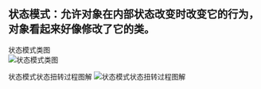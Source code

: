 ## 状态模式：允许对象在内部状态改变时改变它的行为，对象看起来好像修改了它的类。

状态模式类图  
![状态模式类图](http://ww1.sinaimg.cn/large/6ad5a571ly1g24lphg68dj20n50c70ul.jpg)

状态模式状态扭转过程图解
![状态模式状态扭转过程图解](http://ww1.sinaimg.cn/mw690/6ad5a571ly1g24oye7zd0j20o30vstfp.jpg)